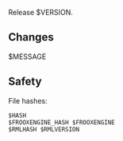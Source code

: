 Release $VERSION.

## Changes

$MESSAGE

## Safety

File hashes: 
```
$HASH
$FROOXENGINE_HASH $FROOXENGINE 
$RMLHASH $RMLVERSION
```
